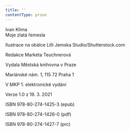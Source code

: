 ```yaml
---
title: ''
contentType: prose
---
```


Ivan Klíma  
Moje zlatá řemesla

Ilustrace na obálce Lilli Jemska Studio/Shutterstock.com

Redakce Markéta Teuchnerová

Vydala Městská knihovna v Praze

Mariánské nám. 1, 115 72 Praha 1

V MKP 1. elektronické vydání

Verze 1.0 z 19. 3. 2021

ISBN 978-80-274-1425-3 (epub)

ISBN 978-80-274-1426-0 (pdf)

ISBN 978-80-274-1427-7 (prc)
